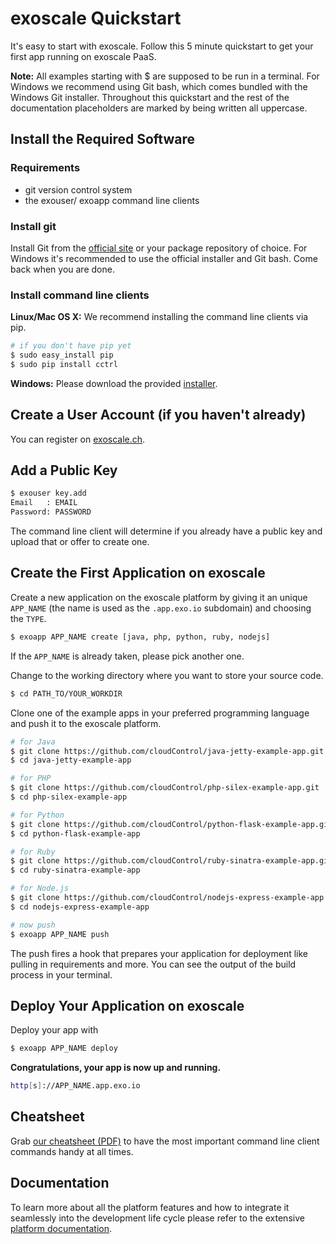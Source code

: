 # exoscale Quickstart

It's easy to start with exoscale. Follow this 5 minute quickstart to get your
first app running on exoscale PaaS.

**Note:** All examples starting with $ are supposed to be run in a terminal.
For Windows we recommend using Git bash, which comes bundled with the Windows
Git installer. Throughout this quickstart and the rest of the documentation
placeholders are marked by being written all uppercase.

## Install the Required Software

### Requirements

* git version control system
* the exouser/ exoapp command line clients

### Install git

Install Git from the [official site](http://git-scm.com/) or your package
repository of choice. For Windows it's recommended to use the official
installer and Git bash. Come back when you are done.

### Install command line clients

**Linux/Mac OS X:** We recommend installing the command line clients via pip.

~~~bash
# if you don't have pip yet
$ sudo easy_install pip
$ sudo pip install cctrl
~~~

**Windows:** Please download the provided [installer].

## Create a User Account (if you haven't already)

You can register on [exoscale.ch](http://exoscale.ch).

## Add a Public Key

~~~bash
$ exouser key.add
Email   : EMAIL
Password: PASSWORD
~~~

The command line client will determine if you already have a public key and upload that or offer to create one.

## Create the First Application on exoscale

Create a new application on the exoscale platform by giving it an unique
`APP_NAME` (the name is used as the `.app.exo.io` subdomain) and choosing the
`TYPE`.

~~~bash
$ exoapp APP_NAME create [java, php, python, ruby, nodejs]
~~~

If the `APP_NAME` is already taken, please pick another one.

Change to the working directory where you want to store your source code.

~~~bash
$ cd PATH_TO/YOUR_WORKDIR
~~~

Clone one of the example apps in your preferred programming language and push
it to the exoscale platform.

~~~bash
# for Java
$ git clone https://github.com/cloudControl/java-jetty-example-app.git
$ cd java-jetty-example-app

# for PHP
$ git clone https://github.com/cloudControl/php-silex-example-app.git
$ cd php-silex-example-app

# for Python
$ git clone https://github.com/cloudControl/python-flask-example-app.git
$ cd python-flask-example-app

# for Ruby
$ git clone https://github.com/cloudControl/ruby-sinatra-example-app.git
$ cd ruby-sinatra-example-app

# for Node.js
$ git clone https://github.com/cloudControl/nodejs-express-example-app.git
$ cd nodejs-express-example-app

# now push
$ exoapp APP_NAME push
~~~

The push fires a hook that prepares your application for deployment like
pulling in requirements and more. You can see the output of the build process
in your terminal.

## Deploy Your Application on exoscale

Deploy your app with

~~~bash
$ exoapp APP_NAME deploy
~~~

**Congratulations, your app is now up and running.**

~~~bash
http[s]://APP_NAME.app.exo.io
~~~

## Cheatsheet

Grab [our cheatsheet (PDF)](https://www.exoscale.ch/dev-center/exo_cheatsheet.pdf)
to have the most important command line client commands handy at all times.

## Documentation

To learn more about all the platform features and how to integrate it
seamlessly into the development life cycle please refer to the extensive
[platform documentation](https://www.exoscale.ch/dev-center/Platform%20Documentation).

[installer]: http://cctrl.s3-website-eu-west-1.amazonaws.com/#windows/
